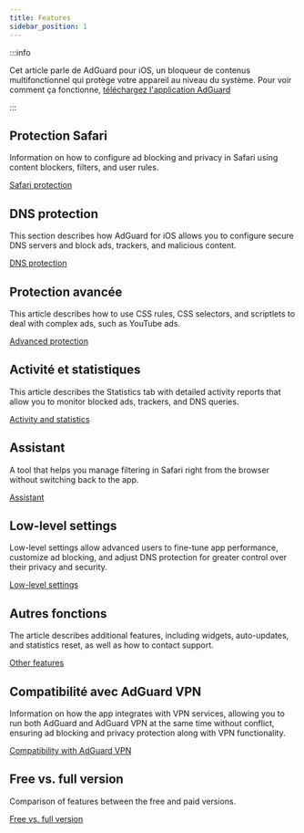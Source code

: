```yaml
---
title: Features
sidebar_position: 1
---
```


:::info

Cet article parle de AdGuard pour iOS, un bloqueur de contenus multifonctionnel qui protège votre appareil au niveau du système. Pour voir comment ça fonctionne, [téléchargez l'application AdGuard](https://agrd.io/download-kb-adblock)

:::

## Protection Safari

Information on how to configure ad blocking and privacy in Safari using content blockers, filters, and user rules.

[Safari protection](/adguard-for-ios/features/safari-protection.md)

## DNS protection

This section describes how AdGuard for iOS allows you to configure secure DNS servers and block ads, trackers, and malicious content.

[DNS protection](/adguard-for-ios/features/dns-protection/)

## Protection avancée

This article describes how to use CSS rules, CSS selectors, and scriptlets to deal with complex ads, such as YouTube ads.

[Advanced protection](/adguard-for-ios/features/advanced-protection.md)

## Activité et statistiques

This article describes the Statistics tab with detailed activity reports that allow you to monitor blocked ads, trackers, and DNS queries.

[Activity and statistics](/adguard-for-ios/features/activity.md)

## Assistant

A tool that helps you manage filtering in Safari right from the browser without switching back to the app.

[Assistant](/adguard-for-ios/features/assistant.md)

## Low-level settings

Low-level settings allow advanced users to fine-tune app performance, customize ad blocking, and adjust DNS protection for greater control over their privacy and security.

[Low-level settings](/adguard-for-ios/features/low-level-settings.md)

## Autres fonctions

The article describes additional features, including widgets, auto-updates, and statistics reset, as well as how to contact support.

[Other features](/adguard-for-ios/features/other-features.md)

## Compatibilité avec AdGuard VPN

Information on how the app integrates with VPN services, allowing you to run both AdGuard and AdGuard VPN at the same time without conflict, ensuring ad blocking and privacy protection along with VPN functionality.

[Compatibility with AdGuard VPN](/adguard-for-ios/features/compatibility-with-adguard-vpn.md)

## Free vs. full version

Comparison of features between the free and paid versions.

[Free vs. full version](/adguard-for-ios/features/free-vs-full.md)
